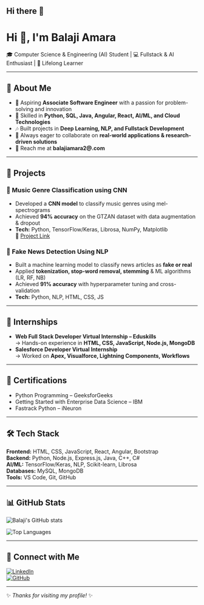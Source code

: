 ## Hi there 👋

<!--
**balajiamara/balajiamara** is a ✨ _special_ ✨ repository because its `README.md` (this file) appears on your GitHub profile.

Here are some ideas to get you started:

- 🔭 I’m currently working on ...
- 🌱 I’m currently learning ...
- 👯 I’m looking to collaborate on ...
- 🤔 I’m looking for help with ...
- 💬 Ask me about ...
- 📫 How to reach me: ...
- 😄 Pronouns: ...
- ⚡ Fun fact: ...
-->
# Hi 👋, I'm Balaji Amara  

🎓 Computer Science & Engineering (AI) Student | 💻 Fullstack & AI Enthusiast | 🚀 Lifelong Learner  

---

## 🌟 About Me  
- 🔭 Aspiring **Associate Software Engineer** with a passion for problem-solving and innovation  
- 🌱 Skilled in **Python, SQL, Java, Angular, React, AI/ML, and Cloud Technologies**  
- 🎶 Built projects in **Deep Learning, NLP, and Fullstack Development**  
- 🤝 Always eager to collaborate on **real-world applications & research-driven solutions**  
- 📧 Reach me at **balajiamara2@.com**  

---

## 📂 Projects  
### 🎵 Music Genre Classification using CNN  
- Developed a **CNN model** to classify music genres using mel-spectrograms  
- Achieved **94% accuracy** on the GTZAN dataset with data augmentation & dropout  
- **Tech:** Python, TensorFlow/Keras, Librosa, NumPy, Matplotlib  
🔗 [Project Link](#)  

### 📰 Fake News Detection Using NLP  
- Built a machine learning model to classify news articles as **fake or real**  
- Applied **tokenization, stop-word removal, stemming** & ML algorithms (LR, RF, NB)  
- Achieved **91% accuracy** with hyperparameter tuning and cross-validation  
- **Tech:** Python, NLP, HTML, CSS, JS  

---

## 💼 Internships  
- **Web Full Stack Developer Virtual Internship – Eduskills**  
  → Hands-on experience in **HTML, CSS, JavaScript, Node.js, MongoDB**  
- **Salesforce Developer Virtual Internship**  
  → Worked on **Apex, Visualforce, Lightning Components, Workflows**  

---

## 📜 Certifications  
- Python Programming – GeeksforGeeks  
- Getting Started with Enterprise Data Science – IBM  
- Fastrack Python – iNeuron  

---

## 🛠️ Tech Stack  
**Frontend:** HTML, CSS, JavaScript, React, Angular, Bootstrap  
**Backend:** Python, Node.js, Express.js, Java, C++, C#  
**AI/ML:** TensorFlow/Keras, NLP, Scikit-learn, Librosa  
**Databases:** MySQL, MongoDB  
**Tools:** VS Code, Git, GitHub  

---

## 📊 GitHub Stats  
![Balaji's GitHub stats](https://github-readme-stats.vercel.app/api?username=balajiamara&show_icons=true&theme=radical)  

![Top Languages](https://github-readme-stats.vercel.app/api/top-langs/?username=balajiamara&layout=compact&theme=radical)  

---

## 🔗 Connect with Me  
[![LinkedIn](https://img.shields.io/badge/LinkedIn-blue?logo=linkedin&logoColor=white)](https://www.linkedin.com/in/balajiamara)  
[![GitHub](https://img.shields.io/badge/GitHub-black?logo=github&logoColor=white)](https://github.com/balajiamara)  

---
✨ *Thanks for visiting my profile!* ✨
